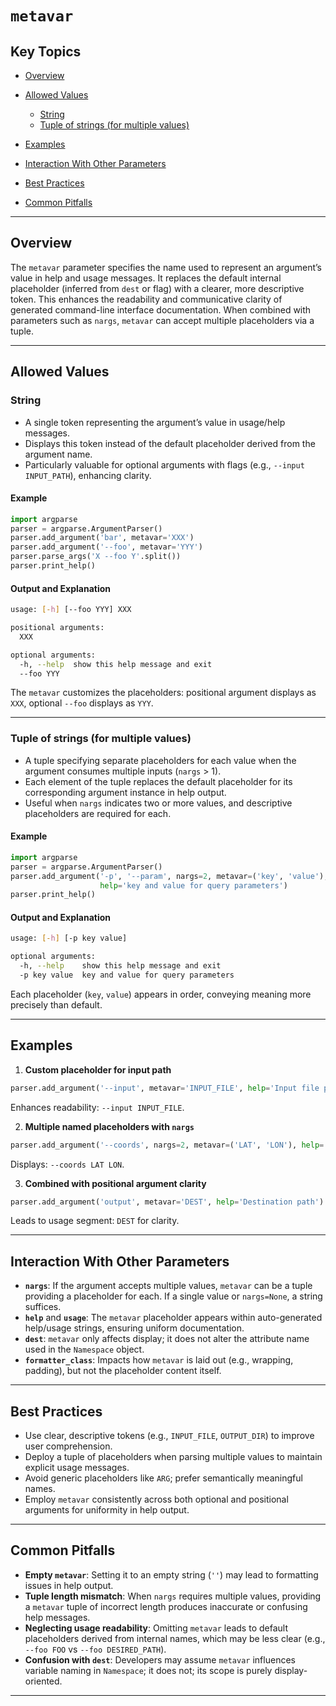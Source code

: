 # `metavar`

## Key Topics

* [Overview](#overview)
* [Allowed Values](#allowed-values)

  * [String](#string)
  * [Tuple of strings (for multiple values)](#tuple-of-strings)
* [Examples](#examples)
* [Interaction With Other Parameters](#interaction-with-other-parameters)
* [Best Practices](#best-practices)
* [Common Pitfalls](#common-pitfalls)

---

## Overview

The `metavar` parameter specifies the name used to represent an argument’s value in help and usage messages. It replaces the default internal placeholder (inferred from `dest` or flag) with a clearer, more descriptive token. This enhances the readability and communicative clarity of generated command-line interface documentation. When combined with parameters such as `nargs`, `metavar` can accept multiple placeholders via a tuple.

---

## Allowed Values

### String

* A single token representing the argument’s value in usage/help messages.
* Displays this token instead of the default placeholder derived from the argument name.
* Particularly valuable for optional arguments with flags (e.g., `--input INPUT_PATH`), enhancing clarity.

#### Example

```python
import argparse
parser = argparse.ArgumentParser()
parser.add_argument('bar', metavar='XXX')
parser.add_argument('--foo', metavar='YYY')
parser.parse_args('X --foo Y'.split())
parser.print_help()
```

#### Output and Explanation

```bash
usage: [-h] [--foo YYY] XXX

positional arguments:
  XXX

optional arguments:
  -h, --help  show this help message and exit
  --foo YYY
```

The `metavar` customizes the placeholders: positional argument displays as `XXX`, optional `--foo` displays as `YYY`.

---

### Tuple of strings (for multiple values)

* A tuple specifying separate placeholders for each value when the argument consumes multiple inputs (`nargs` > 1).
* Each element of the tuple replaces the default placeholder for its corresponding argument instance in help output.
* Useful when `nargs` indicates two or more values, and descriptive placeholders are required for each.

#### Example

```python
import argparse
parser = argparse.ArgumentParser()
parser.add_argument('-p', '--param', nargs=2, metavar=('key', 'value'),
                    help='key and value for query parameters')
parser.print_help()
```

#### Output and Explanation

```bash
usage: [-h] [-p key value]

optional arguments:
  -h, --help    show this help message and exit
  -p key value  key and value for query parameters
```

Each placeholder (`key`, `value`) appears in order, conveying meaning more precisely than default.

---

## Examples

1. **Custom placeholder for input path**

```python
parser.add_argument('--input', metavar='INPUT_FILE', help='Input file path')
```

Enhances readability: `--input INPUT_FILE`.

2. **Multiple named placeholders with `nargs`**

```python
parser.add_argument('--coords', nargs=2, metavar=('LAT', 'LON'), help='Latitude and Longitude')
```

Displays: `--coords LAT LON`.

3. **Combined with positional argument clarity**

```python
parser.add_argument('output', metavar='DEST', help='Destination path')
```

Leads to usage segment: `DEST` for clarity.

---

## Interaction With Other Parameters

* **`nargs`**: If the argument accepts multiple values, `metavar` can be a tuple providing a placeholder for each. If a single value or `nargs=None`, a string suffices.
* **`help`** and **`usage`**: The `metavar` placeholder appears within auto-generated help/usage strings, ensuring uniform documentation.
* **`dest`**: `metavar` only affects display; it does not alter the attribute name used in the `Namespace` object.
* **`formatter_class`**: Impacts how `metavar` is laid out (e.g., wrapping, padding), but not the placeholder content itself.

---

## Best Practices

* Use clear, descriptive tokens (e.g., `INPUT_FILE`, `OUTPUT_DIR`) to improve user comprehension.
* Deploy a tuple of placeholders when parsing multiple values to maintain explicit usage messages.
* Avoid generic placeholders like `ARG`; prefer semantically meaningful names.
* Employ `metavar` consistently across both optional and positional arguments for uniformity in help output.

---

## Common Pitfalls

* **Empty `metavar`**: Setting it to an empty string (`''`) may lead to formatting issues in help output.
* **Tuple length mismatch**: When `nargs` requires multiple values, providing a `metavar` tuple of incorrect length produces inaccurate or confusing help messages.
* **Neglecting usage readability**: Omitting `metavar` leads to default placeholders derived from internal names, which may be less clear (e.g., `--foo FOO` vs `--foo DESIRED_PATH`).
* **Confusion with `dest`**: Developers may assume `metavar` influences variable naming in `Namespace`; it does not; its scope is purely display-oriented.

---
